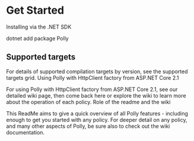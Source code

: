 # Get Started
Installing via the .NET SDK

dotnet add package Polly

## Supported targets

For details of supported compilation targets by version, see the supported targets grid.
Using Polly with HttpClient factory from ASP.NET Core 2.1

For using Polly with HttpClient factory from ASP.NET Core 2.1, see our detailed wiki page, then come back here or explore the wiki to learn more about the operation of each policy.
Role of the readme and the wiki

This ReadMe aims to give a quick overview of all Polly features - including enough to get you started with any policy. For deeper detail on any policy, and many other aspects of Polly, be sure also to check out the wiki documentation.
